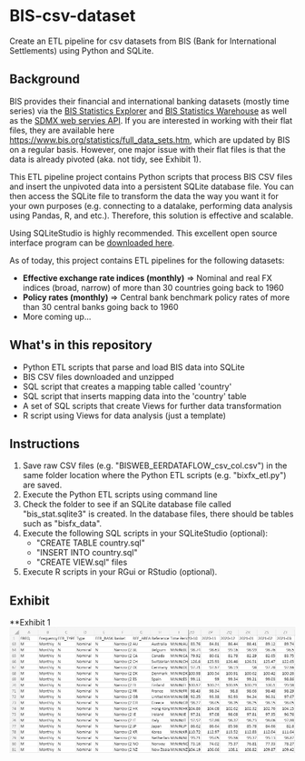 # BIS-csv-dataset
Create an ETL pipeline for csv datasets from BIS (Bank for International Settlements) using Python and SQLite.

## Background
BIS provides their financial and international banking datasets (mostly time series) via the [BIS Statistics Explorer](https://stats.bis.org/statx/toc/LBS.html) and [BIS Statistics Warehouse](https://stats.bis.org/#ppq=CBS_C_AND_OTH_EXP_UR;pv=11~10,5,6~0,0,0~name) as well as the [SDMX web servies API](https://www.bis.org/statistics/sdmx_techspec.htm). If you are interested in working with their flat files, they are available here 
https://www.bis.org/statistics/full_data_sets.htm, which are updated by BIS on a regular basis. However, one major issue with their flat files is that the data is already pivoted (aka. not tidy, see Exhibit 1). 

This ETL pipeline project contains Python scripts that process BIS CSV files and insert the unpivoted data into a persistent SQLite database file. You can then access the SQLite file to transform the data the way you want it for your own purposes (e.g. connecting to a datalake, performing data analysis using Pandas, R, and etc.). Therefore, this solution is effective and scalable. 

Using SQLiteStudio is highly recommended. This excellent open source interface program can be [downloaded here](https://sqlitestudio.pl/). 


As of today, this project contains ETL pipelines for the following datasets:
* **Effective exchange rate indices (monthly)** => Nominal and real FX indices (broad, narrow) of more than 30 countries going back to 1960
* **Policy rates (monthly)** => Central bank benchmark policy rates of more than 30 central banks going back to 1960
*  More coming up...


## What's in this repository
* Python ETL scripts that parse and load BIS data into SQLite
* BIS CSV files downloaded and unzipped
* SQL script that creates a mapping table called 'country'
* SQL script that inserts mapping data into the 'country' table
* A set of SQL scripts that create Views for further data transformation
* R script using Views for data analysis (just a template)


## Instructions
1. Save raw CSV files (e.g. "BISWEB_EERDATAFLOW_csv_col.csv") in the same folder location where the Python ETL scripts (e.g. "bixfx_etl.py") are saved.
2. Execute the Python ETL scripts using command line
3. Check the folder to see if an SQLite database file called "bis_stat.sqlite3" is created. In the database files, there should be tables such as "bisfx_data".
4. Execute the following SQL scripts in your SQLiteStudio (optional):
    - "CREATE TABLE country.sql"
    - "INSERT INTO country.sql"
    - "CREATE VIEW.sql" files
5. Execute R scripts in your RGui or RStudio (optional).


## Exhibit
**Exhibit 1
![how BIS raw file looks](https://github.com/skim137/BIS-csv-dataset/blob/38d5fd4ccf2b7749646c93857714d318c2e0b6a9/Exhibit1.JPG)
